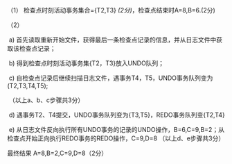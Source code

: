 （1） 检查点时刻活动事务集合={T2,T3} *(2分)*，检查点结束时A=8,B=6.(2分)

（2）

​	a)	首先读取重新开始文件，获得最后一条检查点记录的信息，并从日志文件中获取该检查点记录；

​	b)	得到检查点时刻活动事务集{T2，T3}放入UNDO队列；

​	c)	自检查点记录后继续扫描日志文件，遇事务T4，T5，UNDO事务队列变为(T2,T3,T4,T5);

​			（以上a、b、c步骤共3分）

​	d)	遇事务T2、T4提交，UNDO事务队列变为{T3,T5}，REDO事务队列变{T2,T4}

​	e)	从日志文件反向执行所有UNDO事务的记录的UNDO操作，B=6,C=9,B=2；从检查点开始正向执行REDO事务的REDO操作，C=9,D=8 （以上d、e步骤共3分）

最终结果 A=8,B=2,C=9,D=8（2分）